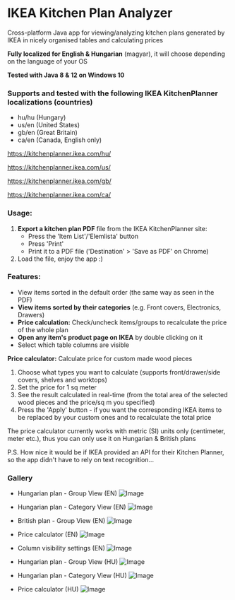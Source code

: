 # IKEA Kitchen Plan Analyzer
Cross-platform Java app for viewing/analyzing kitchen plans generated by IKEA in nicely organised tables and calculating prices

**Fully localized for English & Hungarian** (magyar), it will choose depending on the language of your OS

**Tested with Java 8 & 12 on Windows 10**

### Supports and tested with the following IKEA KitchenPlanner localizations (countries)
* hu/hu (Hungary)
* us/en (United States)
* gb/en (Great Britain)
* ca/en (Canada, English only)

https://kitchenplanner.ikea.com/hu/

https://kitchenplanner.ikea.com/us/

https://kitchenplanner.ikea.com/gb/

https://kitchenplanner.ikea.com/ca/

### Usage:
1. **Export a kitchen plan PDF** file from the IKEA KitchenPlanner site: 
   * Press the 'Item List'/'Elemlista' button
   * Press 'Print'
   * Print it to a PDF file ('Destination' > 'Save as PDF' on Chrome)
2. Load the file, enjoy the app :)

### Features:
* View items sorted in the default order (the same way as seen in the PDF)
* **View items sorted by their categories** (e.g. Front covers, Electronics, Drawers)
* **Price calculation:** Check/uncheck items/groups to recalculate the price of the whole plan
* **Open any item's product page on IKEA** by double clicking on it
* Select which table columns are visible

**Price calculator:** Calculate price for custom made wood pieces  
1. Choose what types you want to calculate (supports front/drawer/side covers, shelves and worktops)
2. Set the price for 1 sq meter
3. See the result calculated in real-time (from the total area of the selected wood pieces and the price/sq m you specified)
4. Press the 'Apply' button - if you want the corresponding IKEA items to be replaced by your custom ones and to recalculate the total price

The price calculator currently works with metric (SI) units only (centimeter, meter etc.), thus you can only use it on Hungarian & British plans


P.S. How nice it would be if IKEA provided an API for their Kitchen Planner, so the app didn't have to rely on text recognition...

### Gallery

* Hungarian plan - Group View (EN)
![Image](/screenshots/en_hungarian_plan_group_view.jpg)

* Hungarian plan - Category View (EN)
![Image](/screenshots/en_hungarian_plan_category_view.jpg)

* British plan - Group View (EN)
![Image](/screenshots/en_gb_plan_group_view.jpg)

* Price calculator (EN)
![Image](/screenshots/en_price_calculator.jpg)

* Column visibility settings (EN)
![Image](/screenshots/en_column_visibility.jpg)

* Hungarian plan - Group View (HU)
![Image](/screenshots/hun_hungarian_plan_group_view.jpg)

* Hungarian plan - Category View (HU)
![Image](/screenshots/hun_hungarian_plan_category_view.jpg)

* Price calculator (HU)
![Image](/screenshots/hun_price_calculator.jpg)